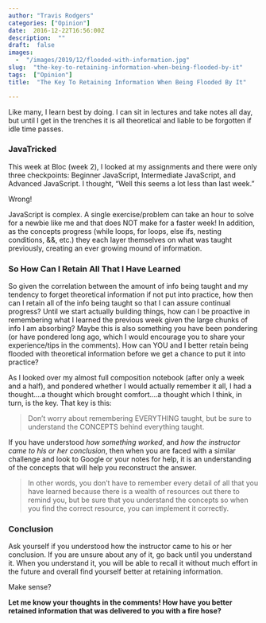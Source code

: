 ```yaml
---
author: "Travis Rodgers"
categories: ["Opinion"]
date:  2016-12-22T16:56:00Z
description:  ""
draft:  false
images: 
  -  "/images/2019/12/flooded-with-information.jpg"
slug:  "the-key-to-retaining-information-when-being-flooded-by-it"
tags:  ["Opinion"]
title:  "The Key To Retaining Information When Being Flooded By It"

---
```



<p>Like many, I learn best by doing. I can sit in lectures and take notes all day, but until I get in the trenches it is all theoretical and liable to be forgotten if idle time passes.</p>
<h3>JavaTricked</h3>
<p>This week at Bloc (week 2), I looked at my assignments and there were only three checkpoints: Beginner JavaScript, Intermediate JavaScript, and Advanced JavaScript. I thought, &#8220;Well this seems a lot less than last week.&#8221;</p>
<p>Wrong!</p>
<p>JavaScript is complex. A single exercise/problem can take an hour to solve for a newbie like me and that does NOT make for a faster week! In addition, as the concepts progress (while loops, for loops, else ifs, nesting conditions, &amp;&amp;, etc.) they each layer themselves on what was taught previously, creating an ever growing mound of information.</p>
<h3>So How Can I Retain All That I Have Learned</h3>
<p>So given the correlation between the amount of info being taught and my tendency to forget theoretical information if not put into practice, how then can I retain all of the info being taught so that I can assure continual progress? Until we start actually building things, how can I be proactive in remembering what I learned the previous week given the large chunks of info I am absorbing? Maybe this is also something you have been pondering (or have pondered long ago, which I would encourage you to share your experience/tips in the comments). How can YOU and I better retain being flooded with theoretical information before we get a chance to put it into practice?</p>
<p>As I looked over my almost full composition notebook (after only a week and a half), and pondered whether I would actually remember it all, I had a thought&#8230;.a thought which brought comfort&#8230;.a thought which I think, in turn, is the key. That key is this:</p>
<blockquote><p>Don&#8217;t worry about remembering EVERYTHING taught, but be sure to understand the CONCEPTS behind everything taught.</p></blockquote>
<p>If you have understood <i>how something worked</i>, and <i>how the instructor came to his or her conclusion</i>, then when you are faced with a similar challenge and look to Google or your notes for help, it is an understanding of the concepts that will help you reconstruct the answer.</p>
<blockquote><p>In other words, you don&#8217;t have to remember every detail of all that you have learned because there is a wealth of resources out there to remind you, but be sure that you understand the concepts so when you find the correct resource, you can implement it correctly.</p></blockquote>
<h3>Conclusion</h3>
<p>Ask yourself if you understood how the instructor came to his or her conclusion. If you are unsure about any of it, go back until you understand it. When you understand it, you will be able to recall it without much effort in the future and overall find yourself better at retaining information.</p>
<p>Make sense?</p>
<p><b>Let me know your thoughts in the comments! How have you better retained information that was delivered to you with a fire hose?</b></p>




